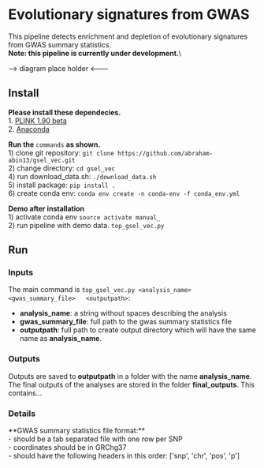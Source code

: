 # Evolutionary signatures from GWAS
This pipeline detects enrichment and depletion of evolutionary signatures from GWAS summary statistics.<br>
**Note: this pipeline is currently under development.**\

--> diagram place holder <---

## Install
**Please install these dependecies.** <br>1. [PLINK 1.90 beta](https://www.cog-genomics.org/plink2) <br>
2. [Anaconda](https://www.anaconda.com/products/individual)

**Run the** `commands` **as shown.** <br> 1) clone git repository: `git clone https://github.com/abraham-abin13/gsel_vec.git` <br>
2) change directory: `cd gsel_vec` <br>
4) run download_data.sh: `./download_data.sh` <br>
5) install package: `pip install .` <br>
6) create conda env: `conda env create -n conda-env -f conda_env.yml`

**Demo after installation** <br> 1) activate conda env `source activate manual_` <br> 
2) run pipeline with demo data. `top_gsel_vec.py`


## Run 
### Inputs 
The main command is `top_gsel_vec.py <analysis_name>   <gwas_summary_file>   <outputpath>`: 
- **analysis_name**: a string without spaces describing the analysis <br> 
- **gwas_summary_file**: full path to the gwas summary statistics file <br>
-  **outputpath**: full path to create output directory which will have the same name as **analysis_name**.

### Outputs
Outputs are saved to **outputpath** in a folder with the name **analysis_name**. The final outputs of the analyses are stored in the folder **final_outputs**. This contains... 




### Details
<gwas summary file format >
 **GWAS summary statistics file format:**<br>- should be a tab separated file with one row per SNP <br>- coordinates should be in GRChg37<br>- should have the following headers in this order: ['snp', 'chr', 'pos', 'p'] 
  




